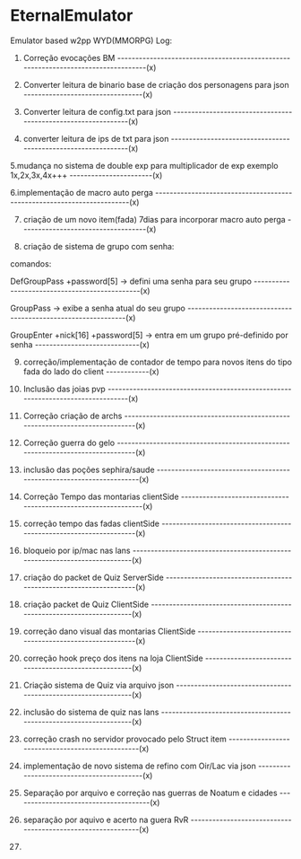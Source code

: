 # EternalEmulator
Emulator based  w2pp WYD(MMORPG)
Log:
1. Correção evocações BM ----------------------------------------------------------------------------------(x)

2. Converter leitura de binario base de criação dos personagens para json ---------------------------------(x)

3. Converter leitura de config.txt para json --------------------------------------------------------------(x)

4. converter leitura de ips de txt para json --------------------------------------------------------------(x)

5.mudança no sistema de double exp para multiplicador de exp exemplo 1x,2x,3x,4x+++ -----------------------(x)

6.implementação de macro auto perga -----------------------------------------------------------------------(x)

7. criação de um novo item(fada) 7dias para incorporar macro auto perga -----------------------------------(x)

8. criação de sistema de grupo com senha:

comandos: 

DefGroupPass +password[5] -> defini uma senha para seu grupo ----------------------------------------------(x)

GroupPass -> exibe a senha atual do seu grupo -------------------------------------------------------------(x)

GroupEnter +nick[16] +password[5] -> entra em um grupo pré-definido por senha -----------------------------(x)

9. correção/implementação de contador de tempo para novos itens do tipo fada do lado do client ------------(x)

10. Inclusão das joias pvp --------------------------------------------------------------------------------(x)

11. Correção criação de archs -----------------------------------------------------------------------------(x)

12. Correção guerra do gelo -------------------------------------------------------------------------------(x)

13. inclusão das poções sephira/saude ---------------------------------------------------------------------(x)

14. Correção Tempo das montarias clientSide ---------------------------------------------------------------(x)

15. correção tempo das fadas clientSide -------------------------------------------------------------------(x)

16. bloqueio por ip/mac nas lans --------------------------------------------------------------------------(x)

17. criação do packet de Quiz ServerSide ------------------------------------------------------------------(x)

18. criação packet de Quiz ClientSide ---------------------------------------------------------------------(x)

19. correção dano visual das montarias ClientSide ---------------------------------------------------------(x)

20. correção hook preço dos itens na loja ClientSide ------------------------------------------------------(x)

21. Criação sistema de Quiz via arquivo json --------------------------------------------------------------(x)

22. inclusão do sistema de quiz nas lans ------------------------------------------------------------------(x)

23. correção crash no servidor provocado pelo Struct item -------------------------------------------------(x)

24. implementação de novo sistema de refino com Oir/Lac via json ------------------------------------------(x)

25. Separação por arquivo e correção nas guerras de Noatum e cidades --------------------------------------(x)

26. separação por aquivo e acerto na guera RvR ------------------------------------------------------------(x)

27.
